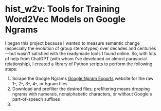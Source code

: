# hist_w2v: Tools for Training Word2Vec Models on Google Ngrams

I began this project because I wanted to measure semantic change (especially the evolution of group stereotypes) over decades and centuries—but wasn't satisfied with the readymade tools I found online. So, with lots of help from ChatGPT (with whom I've developed an almost parasocial relationship), I created a library of Python scripts to perform the following steps:

1. Scrape the Google Ngrams [Google Ngram Exports](https://storage.googleapis.com/books/ngrams/books/datasetsv3.html) website for the raw 1-, 2-, 3-, 4-, or 5gram files
2. Download and prefilter the desired files; prefiltering means dropping ngrams with numerals, nonalphabetic characters, or without Google's part-of-speech suffixes
3. 

